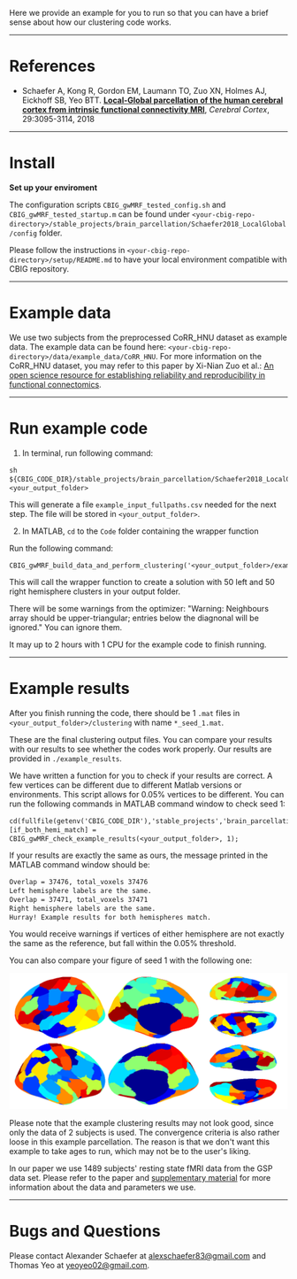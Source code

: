 Here we provide an example for you to run so that you can have a brief sense about how our clustering code works.

----

References
==========
+ Schaefer A, Kong R, Gordon EM, Laumann TO, Zuo XN, Holmes AJ, Eickhoff SB, Yeo BTT. [**Local-Global parcellation of the human cerebral cortex from intrinsic functional connectivity MRI**](http://people.csail.mit.edu/ythomas/publications/2018LocalGlobal-CerebCor.pdf), *Cerebral Cortex*, 29:3095-3114, 2018

----

Install
=======
**Set up your enviroment**

The configuration scripts `CBIG_gwMRF_tested_config.sh` and `CBIG_gwMRF_tested_startup.m` can be found under `<your-cbig-repo-directory>/stable_projects/brain_parcellation/Schaefer2018_LocalGlobal/config` folder. 

Please follow the instructions in `<your-cbig-repo-directory>/setup/README.md` to have your local environment compatible with CBIG repository. 

----

Example data
============
We use two subjects from the preprocessed CoRR_HNU dataset as example data. The example data can be found here: `<your-cbig-repo-directory>/data/example_data/CoRR_HNU`. 
For more information on the CoRR_HNU dataset, you may refer to this paper by Xi-Nian Zuo et al.: [An open science resource for establishing reliability and reproducibility in functional connectomics](https://www.nature.com/articles/sdata201449.pdf).

----

Run example code
================
1) In terminal, run following command:

```
sh ${CBIG_CODE_DIR}/stable_projects/brain_parcellation/Schaefer2018_LocalGlobal/examples/example_input/CBIG_gwMRF_create_example_input_fullpaths.sh <your_output_folder>
```
This will generate a file `example_input_fullpaths.csv` needed for the next step. The file will be stored in `<your_output_folder>`.


2) In MATLAB, `cd` to the `Code` folder containing the wrapper function

Run the following command: 

```
CBIG_gwMRF_build_data_and_perform_clustering('<your_output_folder>/example_input_fullpaths.csv','<your_output_folder>',1,2,50,50,5000,2,1,50000000,15);
```
This will call the wrapper function to create a solution with 50 left and 50 right hemisphere clusters in your output folder. 

There will be some warnings from the optimizer: "Warning: Neighbours array should be upper-triangular; entries below the diagnonal will be ignored." You can ignore them.

It may up to 2 hours with 1 CPU for the example code to finish running. 

----

Example results
===============
After you finish running the code, there should be 1 `.mat` files in `<your_output_folder>/clustering` with name `*_seed_1.mat`.

These are the final clustering output files. You can compare your results with our results to see whether the codes work properly. Our results are provided in `./example_results`.

We have written a function for you to check if your results are correct. A few vertices can be different due to different Matlab versions or environments. This script allows for 0.05% vertices to be different. You can run the following commands in MATLAB command window to check seed 1:

```
cd(fullfile(getenv('CBIG_CODE_DIR'),'stable_projects','brain_parcellation','Schaefer2018_LocalGlobal','examples','scripts'));
[if_both_hemi_match] = CBIG_gwMRF_check_example_results(<your_output_folder>, 1);
```

If your results are exactly the same as ours, the message printed in the MATLAB command window should be:

```
Overlap = 37476, total_voxels 37476
Left hemisphere labels are the same.
Overlap = 37471, total_voxels 37471
Right hemisphere labels are the same.
Hurray! Example results for both hemispheres match.
```
You would receive warnings if vertices of either hemisphere are not exactly the same as the reference, but fall within the 0.05% threshold.

You can also compare your figure of seed 1 with the following one:

![visualization_of_seed_1](example_results/clustering_HNU_seed_1.png)

Please note that the example clustering results may not look good, since only the data of 2 subjects is used. The convergence criteria is also rather loose in this example parcellation. The reason is that we don't want this example to take ages to run, which may not be to the user's liking.

In our paper we use 1489 subjects' resting state fMRI data from the GSP data set. Please refer to the paper and [supplementary material](https://academic.oup.com/cercor/advance-article/doi/10.1093/cercor/bhx179/3978804?searchresult=1) for more information about the data and parameters we use.

----

Bugs and Questions
==================
Please contact Alexander Schaefer at alexschaefer83@gmail.com and Thomas Yeo at yeoyeo02@gmail.com.
